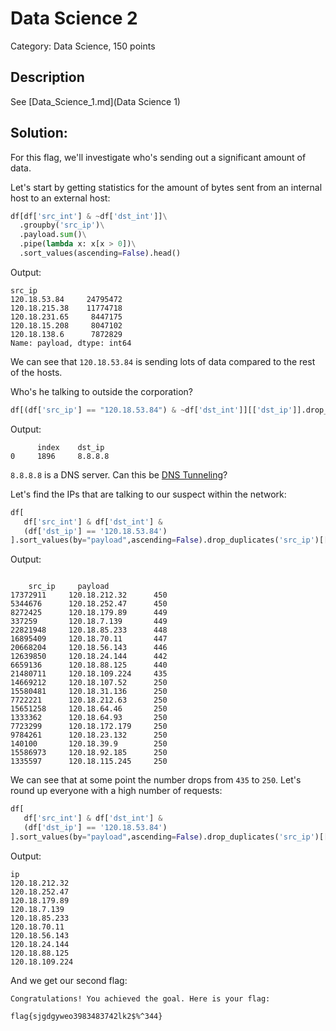 # Data Science 2
Category: Data Science, 150 points


## Description

See [Data_Science_1.md](Data Science 1)

## Solution:

For this flag, we'll investigate who's sending out a significant amount of data.

Let's start by getting statistics for the amount of bytes sent from an internal host to an external host:

```python
df[df['src_int'] & ~df['dst_int']]\
  .groupby('src_ip')\
  .payload.sum()\
  .pipe(lambda x: x[x > 0])\
  .sort_values(ascending=False).head()
```

Output:
```
src_ip
120.18.53.84     24795472
120.18.215.38    11774718
120.18.231.65     8447175
120.18.15.208     8047102
120.18.138.6      7872829
Name: payload, dtype: int64
```

We can see that `120.18.53.84` is sending lots of data compared to the rest of the hosts.

Who's he talking to outside the corporation?

```python
df[(df['src_ip'] == "120.18.53.84") & ~df['dst_int']][['dst_ip']].drop_duplicates("dst_ip").reset_index()
```

Output:
```
      index    dst_ip
0     1896     8.8.8.8
```

`8.8.8.8` is a DNS server. Can this be [DNS Tunneling](https://www.paloaltonetworks.com/cyberpedia/what-is-dns-tunneling)?

Let's find the IPs that are talking to our suspect within the network:

```python
df[
   df['src_int'] & df['dst_int'] &
   (df['dst_ip'] == '120.18.53.84')
].sort_values(by="payload",ascending=False).drop_duplicates('src_ip')[["src_ip","payload"]].head(20)
```

Output:
```

    src_ip     payload
17372911     120.18.212.32      450
5344676      120.18.252.47      450
8272425      120.18.179.89      449
337259       120.18.7.139       449
22821948     120.18.85.233      448
16895409     120.18.70.11       447
20668204     120.18.56.143      446
12639850     120.18.24.144      442
6659136      120.18.88.125      440
21480711     120.18.109.224     435
14669212     120.18.107.52      250
15580481     120.18.31.136      250
7722221      120.18.212.63      250
15651258     120.18.64.46       250
1333362      120.18.64.93       250
7723299      120.18.172.179     250
9784261      120.18.23.132      250
140100       120.18.39.9        250
15586973     120.18.92.185      250
1335597      120.18.115.245     250
```

We can see that at some point the number drops from `435` to `250`. Let's round up everyone with a high number of requests:

```python
df[
   df['src_int'] & df['dst_int'] &
   (df['dst_ip'] == '120.18.53.84')
].sort_values(by="payload",ascending=False).drop_duplicates('src_ip')[["src_ip","payload"]].head(10)["src_ip"].to_csv("flag_b.csv", index = False, header = ["ip"])
```

Output:
```
ip
120.18.212.32
120.18.252.47
120.18.179.89
120.18.7.139
120.18.85.233
120.18.70.11
120.18.56.143
120.18.24.144
120.18.88.125
120.18.109.224
```

And we get our second flag:
```
Congratulations! You achieved the goal. Here is your flag: 

flag{sjgdgyweo3983483742lk2$%^344}
```
